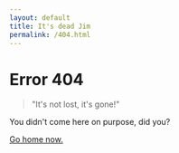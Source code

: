 ```yaml
---
layout: default
title: It's dead Jim
permalink: /404.html
---
```

# Error 404

> "It's not lost, it's gone!"

You didn't come here on purpose, did you?

[Go home now.](/)


